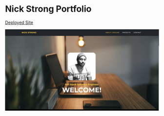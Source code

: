 # Nick Strong Portfolio

[Deployed Site](https://nicholas-strong-portfolio.herokuapp.com/)

![Screenshot](dist/assets/img/mainscreenshot.png)
